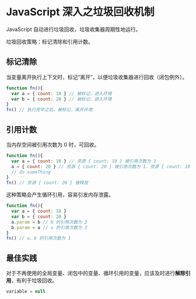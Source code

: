# JavaScript 深入之垃圾回收机制

JavaScript 自动进行垃圾回收，垃圾收集器周期性地运行。

垃圾回收策略：标记清除和引用计数。

## 标记清除

当变量离开执行上下文时，标记“离开”，以便垃圾收集器进行回收（闭包例外）。

```javascript
function fn(){
  var a = { count: 10 } // 被标记，进入环境 
  var b = { count: 20 } // 被标记，进入环境
}
fn() // 执行完毕之后，被标记，离开环境
```

## 引用计数

当内存空间被引用次数为 0 时，可回收。

```javascript
function fn(){
  var a = { count: 10 } // 资源 { count: 10 } 被引用次数为 1
  a = { count: 20 } // 资源 { count: 20 } 被引用次数为 1，资源 { count: 10 } 被引用次数为 0，等待回收
  // do someThing
}
fn() // 资源 { count: 20 } 被释放
```

这种策略会产生循环引用，容易引发内存泄露。

```javascript
function fn(){
  var a = { count: 10 }
  var b = { count: 20 }
  a.param = b // b 的引用次数为 2
  b.param = a // a 的引用次数为 2
}
fn() // a、b 的引用次数为 1
```

## 最佳实践

对于不再使用的全局变量、闭包中的变量、循环引用的变量，应该及时进行**解除引用**，有利于垃圾回收。

```javascript
variable = null
```
